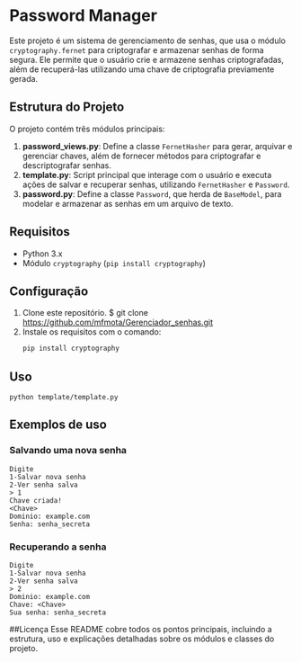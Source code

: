 # Password Manager

Este projeto é um sistema de gerenciamento de senhas, que usa o módulo `cryptography.fernet` para criptografar e armazenar senhas de forma segura. Ele permite que o usuário crie e armazene senhas criptografadas, além de recuperá-las utilizando uma chave de criptografia previamente gerada.

## Estrutura do Projeto

O projeto contém três módulos principais:

1. **password_views.py**: Define a classe `FernetHasher` para gerar, arquivar e gerenciar chaves, além de fornecer métodos para criptografar e descriptografar senhas.
2. **template.py**: Script principal que interage com o usuário e executa ações de salvar e recuperar senhas, utilizando `FernetHasher` e `Password`.
3. **password.py**: Define a classe `Password`, que herda de `BaseModel`, para modelar e armazenar as senhas em um arquivo de texto.

## Requisitos

- Python 3.x
- Módulo `cryptography` (`pip install cryptography`)

## Configuração

1. Clone este repositório.
   $ git clone https://github.com/mfmota/Gerenciador_senhas.git
2. Instale os requisitos com o comando:
   ```bash
   pip install cryptography
## Uso
    python template/template.py
## Exemplos de uso

### Salvando uma nova senha
```plaintext
Digite 
1-Salvar nova senha
2-Ver senha salva
> 1
Chave criada!
<Chave>
Dominio: example.com
Senha: senha_secreta
```
### Recuperando a senha
```plaintext
Digite 
1-Salvar nova senha
2-Ver senha salva
> 2
Dominio: example.com
Chave: <Chave>
Sua senha: senha_secreta
```

##Licença
Esse README cobre todos os pontos principais, incluindo a estrutura, uso e explicações detalhadas sobre os módulos e classes do projeto.



